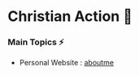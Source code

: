 # Christian Action :rocket:

### Main Topics :zap:

- Personal Website : 
  [aboutme](https://chitattsang.github.io/)
 